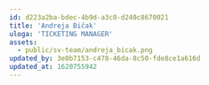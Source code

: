```yaml
---
id: d223a2ba-bdec-4b9d-a3c0-d240c8670021
title: 'Andreja Bičak'
uloga: 'TICKETING MANAGER'
assets:
  - public/sv-team/andreja_bicak.png
updated_by: 3e0b7153-c478-46da-8c50-fde8ce1a616d
updated_at: 1620755942
---
```

